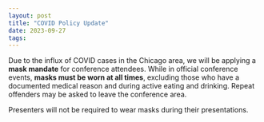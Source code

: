 ```yaml
---
layout: post
title: "COVID Policy Update"
date: 2023-09-27
tags:
---
```


Due to the influx of COVID cases in the Chicago area, we will be applying a **mask
mandate** for conference attendees. While in official conference events,
**masks must be worn at all times**, excluding those who have a documented
medical reason and during active eating and drinking. Repeat offenders may be
asked to leave the conference area.

Presenters will not be required to wear masks during their presentations.

